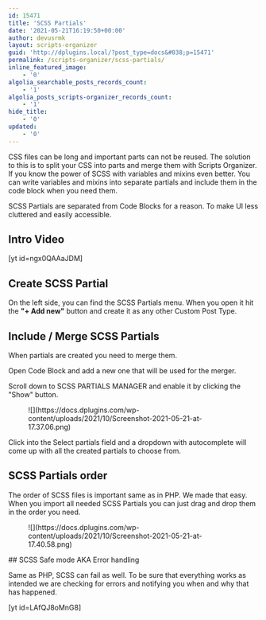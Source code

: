 ```yaml
---
id: 15471
title: 'SCSS Partials'
date: '2021-05-21T16:19:50+00:00'
author: devusrmk
layout: scripts-organizer
guid: 'http://dplugins.local/?post_type=docs&#038;p=15471'
permalink: /scripts-organizer/scss-partials/
inline_featured_image:
    - '0'
algolia_searchable_posts_records_count:
    - '1'
algolia_posts_scripts-organizer_records_count:
    - '1'
hide_title:
    - '0'
updated:
    - '0'
---
```


CSS files can be long and important parts can not be reused. The solution to this is to split your CSS into parts and merge them with Scripts Organizer. If you know the power of SCSS with variables and mixins even better. You can write variables and mixins into separate partials and include them in the code block when you need them.

SCSS Partials are separated from Code Blocks for a reason. To make UI less cluttered and easily accessible.

## Intro Video

\[yt id=ngx0QAAaJDM\]

## Create SCSS Partial

On the left side, you can find the SCSS Partials menu. When you open it hit the **"+ Add new"** button and create it as any other Custom Post Type.

## Include / Merge SCSS Partials

When partials are created you need to merge them.

Open Code Block and add a new one that will be used for the merger.

Scroll down to SCSS PARTIALS MANAGER and enable it by clicking the "Show" button.

<figure class="wp-block-image size-full">![](https://docs.dplugins.com/wp-content/uploads/2021/10/Screenshot-2021-05-21-at-17.37.06.png)</figure>Click into the Select partials field and a dropdown with autocomplete will come up with all the created partials to choose from.

## SCSS Partials order

The order of SCSS files is important same as in PHP. We made that easy. When you import all needed SCSS Partials you can just drag and drop them in the order you need.

<figure class="wp-block-image size-full">![](https://docs.dplugins.com/wp-content/uploads/2021/10/Screenshot-2021-05-21-at-17.40.58.png)</figure>## SCSS Safe mode AKA Error handling

Same as PHP, SCSS can fail as well. To be sure that everything works as intended we are checking for errors and notifying you when and why that has happened.

\[yt id=LAfQJ8oMnG8\]
